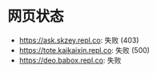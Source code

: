 # 网页状态
- https://ask.skzey.repl.co: 失败 (403)
- https://tote.kaikaixin.repl.co: 失败 (500)
- https://deo.babox.repl.co: 失败

